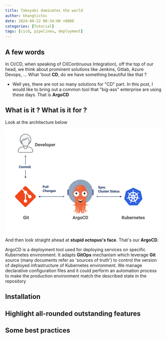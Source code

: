 ```yaml
---
title: Takoyaki dominates the world
author: khangtictoc
date: 2024-09-22 00:34:00 +0800
categories: [Tutorial]
tags: [cicd, pipelines, deployment]
---
```



## A few words

In CI/CD, when speaking of CI(Continuous Integration), off the top of our head, we think about prominent solutions like Jenkins, Gitlab, Azure Devops, ... What 'bout **CD**, do we have something beautiful like that ? 
- Well yes, there are not so many solutions for "CD" part. In this post, I would like to bring out a common tool that "big-ass" enterprise are using these days. That is **ArgoCD**

## What is it ? What is it for ?

Look at the architecture below

![ArgoCD Architecture](/_posts/2025/argocd_architecture.png)

And then look straight ahead at **stupid octopus's face**. That's our **ArgoCD**. 

ArgoCD is a deployment tool used for deploying services on specific Kubernetes environment. It adapts **GitOps** mechanism which leverage **Git** source (many documents refer as 'sources of truth') to control the version of deployed infrastructure of Kubernetes environment. We manage declarative configuration files and it could perform an automation process to make the production environment match the described state in the repository

## Installation

## Highlight all-rounded outstanding features

## Some best practices
